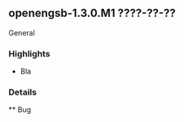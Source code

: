openengsb-1.3.0.M1 ????-??-??
--------------------------------------------

General

### Highlights
  * Bla

### Details
** Bug

